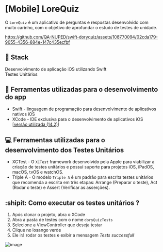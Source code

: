 # [Mobile]  LoreQuiz 
O ` LoreQuiz ` é um aplicativo de perguntas e respostas desenvolvido com muito carinho, com o objetivo de aprofundar o estudo de testes de unidade. 



https://github.com/QA-NUPED/swift-doryquiz/assets/108770094/02cda179-9055-4356-884e-147c435ecfbf



## 🚀 Stack  </br>
Desenvolvimento de aplicação iOS utilizando Swift </br>
Testes Unitários

## :wrench: Ferramentas utilizadas para o desenvolvimento do app 
* Swift - linguagem de programação para desenvolvimento de aplicativos nativos iOS </br>
* XCode - IDE exclusiva para o desenvolvimento de aplicativos iOS [[versão utilizada (14.2)](https://developer.apple.com/xcode/resources/)] </br>

## :computer: Ferramentas utilizadas para o desenvolvimento dos Testes Unitários 
* XCTest - O ` XCTest ` framework desenvolvido pela Apple para viabilizar a criação de testes unitários e possui suporte para projetos iOS, iPadOS, macOS, tvOS e watchOS. </br>
* Triple A - O modelo ` Triple A `  é um padrão para escrita testes unitários que recomenda a escrita em três etapas: Arrange (Preparar o teste), Act (Rodar o teste) e Assert (Verificar as asserções).

## :shipit: Como executar os testes unitários ? 
1. Após clonar o projeto, abra o XCode 
2. Abra a pasta de testes com o nome ` doryQuizTests `
3. Selecione a ViewController que deseja testar 
4. Clique no losango verde
5. Ele irá rodar os testes e exibir a mensagem *Tests successfull* 

![image](https://github.com/QA-NUPED/swift-doryquiz/assets/108770094/ae74e804-42d5-4873-8111-9e061956ca02)

